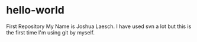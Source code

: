 # hello-world
First Repository
My Name is Joshua Laesch.  I have used svn a lot but this is the first time I'm using git by myself.
